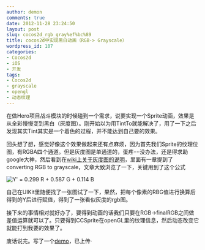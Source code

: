 ```yaml
---
author: demon
comments: true
date: 2012-11-28 23:24:50
layout: post
slug: cocos2d_rgb_gray%ef%bc%89
title: cocos2d中实现黑白动画（RGB-> Grayscale）
wordpress_id: 107
categories:
- Cocos2d
- iOS
- 开发
tags:
- Cocos2d
- grayscale
- opengl
- 动态纹理
---
```


在做Hero项目战斗模块的时候碰到一个需求，说要实现一个Sprite动画，效果是从全彩慢慢变到黑白（灰度图）。刚开始以为用TintTo就能解决了，用了一下之后发现其实Tint其实是一个着色的过程，并不能达到自己要的效果。

回头想了想，感觉好像这个效果做起来还有点麻烦，因为首先我们Sprite的纹理位图，有RGBA四个通道。但是灰度图是单通道的，蛋疼····没办法，还是得求助google大神，然后看到在[wiki上关于灰度图的说明](http://en.wikipedia.org/wiki/Grayscale)，里面有一章提到了converting RGB to grayscale，文章大致浏览了一下，关键用到了这个公式

![Y' =  0.299 R + 0.587 G + 0.114 B](http://upload.wikimedia.org/math/0/d/9/0d94a32c1f2f53a4ce8cb2cd564b6627.png)

自己在UIKit里随便找了一张图试了一下，果然，把每个像素的RBG值进行换算后得到的Y后进行赋值，得到了一张看似灰度的rgb图。

接下来的事情相对就好办了，要得到动画的话我们只要在RGB->finalRGB之间做差值运算就可以了。只要得到CCSprite在openGL里的纹理信息，然后动态改变它就能打到我要的效果了。

废话说完。写了一个[demo](https://github.com/demon1105/TextureMotify)，已上传·

